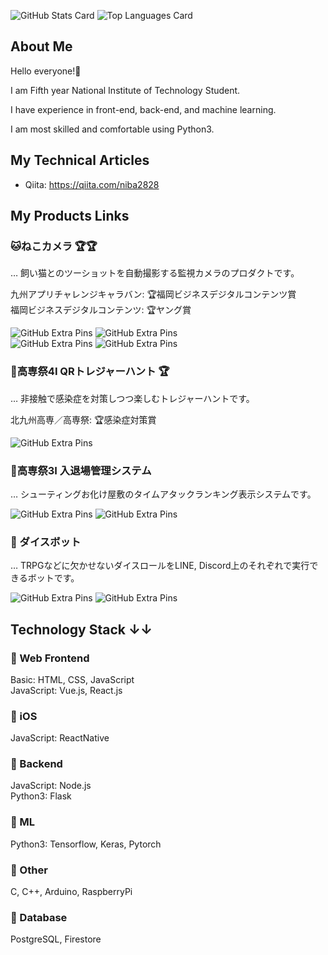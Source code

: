 ![GitHub Stats Card](https://github-readme-stats.vercel.app/api?username=Futaba-Kosuke&show_icons=true&count_private=true&theme=dark)
![Top Languages Card](https://github-readme-stats.vercel.app/api/top-langs?username=Futaba-Kosuke&langs_count=3&theme=dark)

## About Me

Hello everyone!🚀  

I am Fifth year National Institute of Technology Student.  

I have experience in front-end, back-end, and machine learning.  

I am most skilled and comfortable using Python3.  

## My Technical Articles

- Qiita: https://qiita.com/niba2828

## My Products Links

### **🐱ねこカメラ 🏆🏆**
… 飼い猫とのツーショットを自動撮影する監視カメラのプロダクトです。  

九州アプリチャレンジキャラバン: 🏆福岡ビジネスデジタルコンテンツ賞  
福岡ビジネスデジタルコンテンツ: 🏆ヤング賞  

![GitHub Extra Pins](https://github-readme-stats.vercel.app/api/pin/?username=FukeKazki&repo=CatCameraClient&show_owner=true&theme=dark)
![GitHub Extra Pins](https://github-readme-stats.vercel.app/api/pin/?username=Futaba-Kosuke&repo=cat_camera_server&show_owner=true&theme=dark)  
![GitHub Extra Pins](https://github-readme-stats.vercel.app/api/pin/?username=Futaba-Kosuke&repo=cat_camera_hardware&show_owner=true&theme=dark)
![GitHub Extra Pins](https://github-readme-stats.vercel.app/api/pin/?username=Futaba-Kosuke&repo=cat_camera_ml&show_owner=true&theme=dark)

### **💎高専祭4I QRトレジャーハント 🏆**
… 非接触で感染症を対策しつつ楽しむトレジャーハントです。  

北九州高専／高専祭: 🏆感染症対策賞  

![GitHub Extra Pins](https://github-readme-stats.vercel.app/api/pin/?username=Futaba-Kosuke&repo=4i-qr-treasure-hunt&show_owner=true&theme=dark)

### **🚩高専祭3I 入退場管理システム**
… シューティングお化け屋敷のタイムアタックランキング表示システムです。  

![GitHub Extra Pins](https://github-readme-stats.vercel.app/api/pin/?username=Futaba-Kosuke&repo=3i-entry-exit-client&show_owner=true&theme=dark)
![GitHub Extra Pins](https://github-readme-stats.vercel.app/api/pin/?username=FukeKazki&repo=3i-entry-exit-server&show_owner=true&theme=dark)

### **🎲 ダイスボット**
… TRPGなどに欠かせないダイスロールをLINE, Discord上のそれぞれで実行できるボットです。

![GitHub Extra Pins](https://github-readme-stats.vercel.app/api/pin/?username=Futaba-Kosuke&repo=dice_bot_line&show_owner=true&theme=dark)
![GitHub Extra Pins](https://github-readme-stats.vercel.app/api/pin/?username=Futaba-Kosuke&repo=dice_bot_discord&show_owner=true&theme=dark)  

## Technology Stack ↓↓

### **🚀 Web Frontend**  
Basic: HTML, CSS, JavaScript  
JavaScript: Vue.js, React.js  

### **🚀 iOS**
JavaScript: ReactNative  

### **🚀 Backend**
JavaScript: Node.js  
Python3: Flask  

### **🚀 ML**
Python3: Tensorflow, Keras, Pytorch  

### **🚀 Other**
C, C++, Arduino, RaspberryPi  

### **🚀 Database**  
PostgreSQL, Firestore  